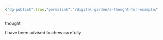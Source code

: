 ```yaml
---
{"dg-publish":true,"permalink":"/digital-garden/a-thought-for-example/","dgHomeLink":true,"dgPassFrontmatter":false}
---
```


thought

I have been advised
to chew carefully